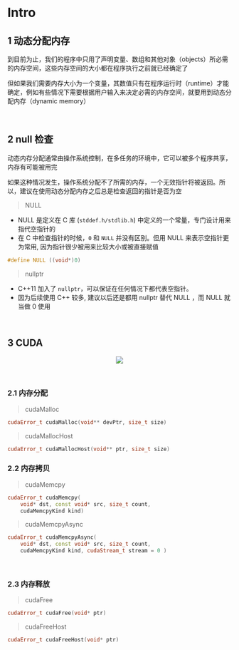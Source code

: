 &emsp;
# Intro 
## 1 动态分配内存
到目前为止，我们的程序中只用了声明变量、数组和其他对象（objects）所必需的内存空间，这些内存空间的大小都在程序执行之前就已经确定了

但如果我们需要内存大小为一个变量，其数值只有在程序运行时（runtime）才能确定，例如有些情况下需要根据用户输入来决定必需的内存空间，就要用到动态分配内存（dynamic memory）

&emsp;
## 2 null 检查
动态内存分配通常由操作系统控制，在多任务的环境中，它可以被多个程序共享，内存有可能被用完

如果这种情况发生，操作系统分配不了所需的内存，一个无效指针将被返回。所以，建议在使用动态分配内存之后总是检查返回的指针是否为空

>NULL
- NULL 是定义在 C 库 (`stddef.h/stdlib.h`) 中定义的一个常量，专门设计用来指代空指针的
- 在 C 中检查指针的时候，`0` 和 `NULL` 并没有区别。但用 NULL 来表示空指针更为常用, 因为指针很少被用来比较大小或被直接赋值
```c++
#define NULL ((void*)0)
```

>nullptr
- C++11 加入了 `nullptr`，可以保证在任何情况下都代表空指针。
- 因为后续使用 C++ 较多, 建议以后还是都用 nullptr 替代 NULL ，而 NULL 就当做 0 使用


&emsp;
## 3 CUDA

<div align=center>
    <image src="imgs/host-device.png" width=>
</div>

&emsp;
### 2.1 内存分配
>cudaMalloc
```c++
cudaError_t cudaMalloc(void** devPtr, size_t size)
```

>cudaMallocHost
```c++
cudaError_t cudaMallocHost(void** ptr, size_t size)
```


### 2.2 内存拷贝
>cudaMemcpy
```c++
​cudaError_t cudaMemcpy( 
    void* dst, const void* src, size_t count, 
    cudaMemcpyKind kind)
```

>cudaMemcpyAsync
```c++
​cudaError_t cudaMemcpyAsync( 
    void* dst, const void* src, size_t count,
    cudaMemcpyKind kind, cudaStream_t stream = 0 )
```

&emsp;
### 2.3 内存释放
>cudaFree
```c++
​cudaError_t cudaFree(void* ptr)
```

>cudaFreeHost
```c++
​cudaError_t cudaFreeHost(void* ptr)
```